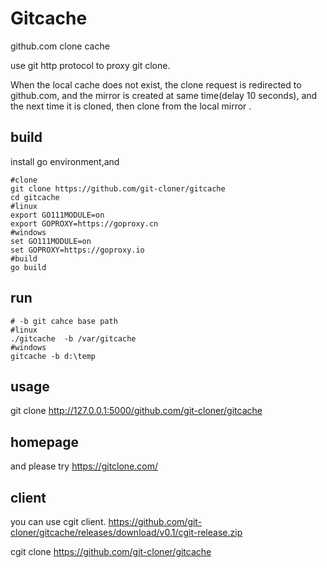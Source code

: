 # Gitcache
github.com clone cache

use git http  protocol to proxy git clone.

When the local cache does not exist, the clone request is redirected to github.com, and the mirror is created at same time(delay 10 seconds), and the next time it is cloned, then clone from the local mirror .

## build

install go environment,and

```shell
#clone
git clone https://github.com/git-cloner/gitcache
cd gitcache
#linux
export GO111MODULE=on
export GOPROXY=https://goproxy.cn
#windows
set GO111MODULE=on
set GOPROXY=https://goproxy.io
#build
go build
```

## run

```shell
# -b git cahce base path
#linux
./gitcache  -b /var/gitcache
#windows
gitcache -b d:\temp
```

 

## usage

git clone http://127.0.0.1:5000/github.com/git-cloner/gitcache

## homepage

and please try https://gitclone.com/ 

## client

you can use cgit client. https://github.com/git-cloner/gitcache/releases/download/v0.1/cgit-release.zip

cgit clone https://github.com/git-cloner/gitcache
